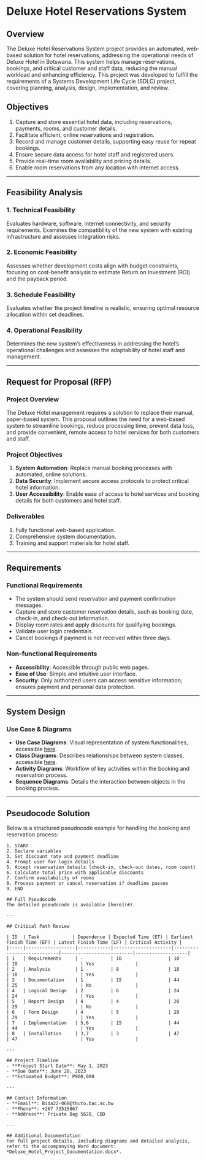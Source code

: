 # Deluxe Hotel Reservations System

## Overview
The Deluxe Hotel Reservations System project provides an automated, web-based solution for hotel reservations, addressing the operational needs of Deluxe Hotel in Botswana. This system helps manage reservations, bookings, and critical customer and staff data, reducing the manual workload and enhancing efficiency. This project was developed to fulfill the requirements of a Systems Development Life Cycle (SDLC) project, covering planning, analysis, design, implementation, and review.

## Objectives
1. Capture and store essential hotel data, including reservations, payments, rooms, and customer details.
2. Facilitate efficient, online reservations and registration.
3. Record and manage customer details, supporting easy reuse for repeat bookings.
4. Ensure secure data access for hotel staff and registered users.
5. Provide real-time room availability and pricing details.
6. Enable room reservations from any location with internet access.

---

## Feasibility Analysis
### 1. Technical Feasibility
Evaluates hardware, software, internet connectivity, and security requirements. Examines the compatibility of the new system with existing infrastructure and assesses integration risks.

### 2. Economic Feasibility
Assesses whether development costs align with budget constraints, focusing on cost-benefit analysis to estimate Return on Investment (ROI) and the payback period.

### 3. Schedule Feasibility
Evaluates whether the project timeline is realistic, ensuring optimal resource allocation within set deadlines.

### 4. Operational Feasibility
Determines the new system’s effectiveness in addressing the hotel’s operational challenges and assesses the adaptability of hotel staff and management.

---

## Request for Proposal (RFP)

### Project Overview
The Deluxe Hotel management requires a solution to replace their manual, paper-based system. This proposal outlines the need for a web-based system to streamline bookings, reduce processing time, prevent data loss, and provide convenient, remote access to hotel services for both customers and staff.

### Project Objectives
1. **System Automation**: Replace manual booking processes with automated, online solutions.
2. **Data Security**: Implement secure access protocols to protect critical hotel information.
3. **User Accessibility**: Enable ease of access to hotel services and booking details for both customers and hotel staff.

### Deliverables
1. Fully functional web-based application.
2. Comprehensive system documentation.
3. Training and support materials for hotel staff.

---

## Requirements

### Functional Requirements
- The system should send reservation and payment confirmation messages.
- Capture and store customer reservation details, such as booking date, check-in, and check-out information.
- Display room rates and apply discounts for qualifying bookings.
- Validate user login credentials.
- Cancel bookings if payment is not received within three days.

### Non-functional Requirements
- **Accessibility**: Accessible through public web pages.
- **Ease of Use**: Simple and intuitive user interface.
- **Security**: Only authorized users can access sensitive information; ensures payment and personal data protection.

---

## System Design

### Use Case & Diagrams
- **Use Case Diagrams**: Visual representation of system functionalities, accessible [here](#).
- **Class Diagrams**: Describes relationships between system classes, accessible [here](#).
- **Activity Diagrams**: Workflow of key activities within the booking and reservation process.
- **Sequence Diagrams**: Details the interaction between objects in the booking process.

---

## Pseudocode Solution

Below is a structured pseudocode example for handling the booking and reservation process:

```plaintext
1. START
2. Declare variables
3. Set discount rate and payment deadline
4. Prompt user for login details
5. Accept reservation details (check-in, check-out dates, room count)
6. Calculate total price with applicable discounts
7. Confirm availability of rooms
8. Process payment or cancel reservation if deadline passes
9. END

## Full Pseudocode
The detailed pseudocode is available [here](#).

---

## Critical Path Review

| ID  | Task            | Dependence | Expected Time (ET) | Earliest Finish Time (EF) | Latest Finish Time (LF) | Critical Activity |
|-----|------------------|------------|---------------------|----------------------------|--------------------------|-------------------|
| 1   | Requirements     | -          | 10                 | 10                         | 10                       | Yes               |
| 2   | Analysis         | 1          | 8                  | 18                         | 18                       | Yes               |
| 3   | Documentation    | 1          | 15                 | 44                         | 25                       | No                |
| 4   | Logical Design   | 2          | 6                  | 24                         | 24                       | Yes               |
| 5   | Report Design    | 4          | 4                  | 28                         | 29                       | No                |
| 6   | Form Design      | 4          | 5                  | 29                         | 29                       | Yes               |
| 7   | Implementation   | 5,6        | 15                 | 44                         | 44                       | Yes               |
| 8   | Installation     | 3,7        | 3                  | 47                         | 47                       | Yes               |

---

## Project Timeline
- **Project Start Date**: May 1, 2023
- **Due Date**: June 20, 2023
- **Estimated Budget**: P900,000

---

## Contact Information
- **Email**: Bida22-068@thuto.bac.ac.bw
- **Phone**: +267 73515867
- **Address**: Private Bag 5628, CBD

---

## Additional Documentation
For full project details, including diagrams and detailed analysis, refer to the accompanying Word document: *Deluxe_Hotel_Project_Documentation.docx*.

